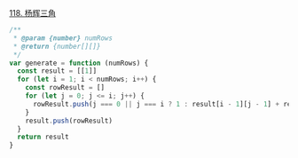 [118. 杨辉三角](https://leetcode-cn.com/problems/pascals-triangle/)

```javascript
/**
 * @param {number} numRows
 * @return {number[][]}
 */
var generate = function (numRows) {
  const result = [[1]]
  for (let i = 1; i < numRows; i++) {
    const rowResult = []
    for (let j = 0; j <= i; j++) {
      rowResult.push(j === 0 || j === i ? 1 : result[i - 1][j - 1] + result[i - 1][j])
    }
    result.push(rowResult)
  }
  return result
}
```
